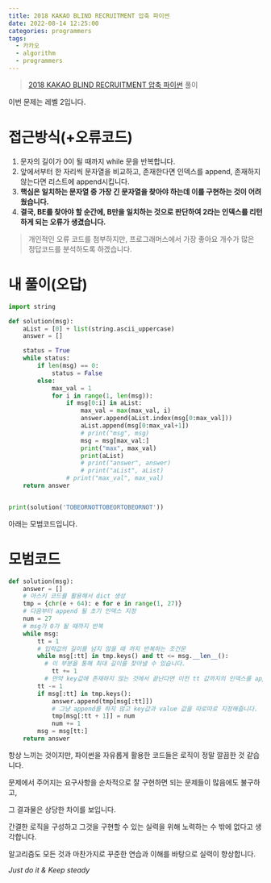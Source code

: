 ```yaml
---
title: 2018 KAKAO BLIND RECRUITMENT 압축 파이썬
date: 2022-08-14 12:25:00
categories: programmers
tags:
  - 카카오
  - algorithm
  - programmers
---
```


> [2018 KAKAO BLIND RECRUITMENT 압축 파이썬](https://school.programmers.co.kr/learn/courses/30/lessons/17684) 풀이

이번 문제는 레벨 2입니다.

# 접근방식(+오류코드)

1. 문자의 길이가 0이 될 때까지 while 문을 반복합니다.
2. 앞에서부터 한 자리씩 문자열을 비교하고, 존재한다면 인덱스를 append, 존재하지 않는다면 리스트에 append시킵니다.
3. **핵심은 일치하는 문자열 중 가장 긴 문자열을 찾아야 하는데 이를 구현하는 것이 어려웠습니다.**
4. **결국, BE를 찾아야 할 순간에, B만을 일치하는 것으로 판단하여 2라는 인덱스를 리턴하게 되는 오류가 생겼습니다.**

> 개인적인 오류 코드를 첨부하지만, 프로그래머스에서 가장 좋아요 개수가 많은 정답코드를 분석하도록 하겠습니다.

# 내 풀이(오답)

~~~python
import string

def solution(msg):
    aList = [0] + list(string.ascii_uppercase)
    answer = []

    status = True
    while status:
        if len(msg) == 0:
            status = False
        else:
            max_val = 1
            for i in range(1, len(msg)):
                if msg[0:i] in aList:
                    max_val = max(max_val, i)
                    answer.append(aList.index(msg[0:max_val]))
                    aList.append(msg[0:max_val+1])
                    # print("msg", msg)
                    msg = msg[max_val:]
                    print("max", max_val)
                    print(aList)
                    # print("answer", answer)
                    # print("aList", aList)
                # print("max_val", max_val)
    return answer


print(solution('TOBEORNOTTOBEORTOBEORNOT'))
~~~

아래는 모범코드입니다.

# 모범코드

~~~python
def solution(msg):
    answer = []
    # 아스키 코드를 활용해서 dict 생성
    tmp = {chr(e + 64): e for e in range(1, 27)}
    # 다음부터 append 될 초기 인덱스 지정
    num = 27
    # msg가 0가 될 때까지 반복
    while msg:
        tt = 1
        # 입력값의 길이를 넘지 않을 때 까지 반복하는 조건문
        while msg[:tt] in tmp.keys() and tt <= msg.__len__():
          # 이 부분을 통해 최대 길이를 찾아낼 수 있습니다.
            tt += 1
          # 만약 key값에 존재하지 않는 것에서 끝난다면 이전 tt 값까지의 인덱스를 append
        tt -= 1
        if msg[:tt] in tmp.keys():
            answer.append(tmp[msg[:tt]])
            # 그냥 append를 하지 않고 key값과 value 값을 따로따로 지정해줍니다.
            tmp[msg[:tt + 1]] = num
            num += 1
        msg = msg[tt:]
    return answer
~~~

항상 느끼는 것이지만, 파이썬을 자유롭게 활용한 코드들은 로직이 정말 깔끔한 것 같습니다.

문제에서 주어지는 요구사항을 순차적으로 잘 구현하면 되는 문제들이 많음에도 불구하고,

그 결과물은 상당한 차이를 보입니다.

간결한 로직을 구성하고 그것을 구현할 수 있는 실력을 위해 노력하는 수 밖에 없다고 생각합니다.

알고리즘도 모든 것과 마찬가지로 꾸준한 연습과 이해를 바탕으로 실력이 향상합니다.  

*Just do it & Keep steady*
